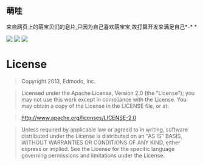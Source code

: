 ## 萌哇
 来自网页上的萌宝贝们的皂片,只因为自己喜欢萌宝宝,故打算开发来满足自己*-* *
 

![](http://7xjtan.com1.z0.glb.clouddn.com/Screenshot_2016-03-05-20-54-071.png)
![](http://7xjtan.com1.z0.glb.clouddn.com/528.jpg)
![](http://7xjtan.com1.z0.glb.clouddn.com/52811.jpg)

# License

> Copyright 2013, Edmodo, Inc.

>Licensed under the Apache License, Version 2.0 (the "License"); you may not use this work except in compliance with the License. You may obtain a copy of the License in the LICENSE file, or at:

>http://www.apache.org/licenses/LICENSE-2.0

>Unless required by applicable law or agreed to in writing, software distributed under the License is distributed on an "AS IS" BASIS, WITHOUT WARRANTIES OR CONDITIONS OF ANY KIND, either express or implied. See the License for the specific language governing permissions and limitations under the License.
